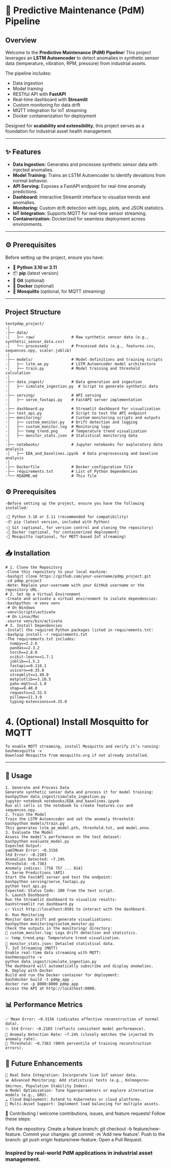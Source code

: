 # 🔧 Predictive Maintenance (PdM) Pipeline

## Overview
Welcome to the **Predictive Maintenance (PdM) Pipeline**! This project leverages an **LSTM Autoencoder** to detect anomalies in synthetic sensor data (temperature, vibration, RPM, pressure) from industrial assets.  

The pipeline includes:  
- Data ingestion  
- Model training  
- RESTful API with **FastAPI**  
- Real-time dashboard with **Streamlit**  
- Custom monitoring for data drift  
- MQTT integration for IoT streaming  
- Docker containerization for deployment  

Designed for **scalability and extensibility**, this project serves as a foundation for industrial asset health management.

---

## ✨ Features
- **Data Ingestion:** Generates and processes synthetic sensor data with injected anomalies.  
- **Model Training:** Trains an LSTM Autoencoder to identify deviations from normal behavior.  
- **API Serving:** Exposes a FastAPI endpoint for real-time anomaly predictions.  
- **Dashboard:** Interactive Streamlit interface to visualize trends and anomalies.  
- **Monitoring:** Custom drift detection with logs, plots, and JSON statistics.  
- **IoT Integration:** Supports MQTT for real-time sensor streaming.  
- **Containerization:** Dockerized for seamless deployment across environments.  

---

## ⚙️ Prerequisites
Before setting up the project, ensure you have:

- 🐍 **Python 3.10 or 3.11**  
- 📦 **pip** (latest version)  
- 🐙 **Git** (optional)  
- 🐳 **Docker** (optional)  
- 📡 **Mosquitto** (optional, for MQTT streaming)  

---


## Project Structure

    textpdmp_project/
    -│
    -├── data/
    -│   ├── raw/                # Raw synthetic sensor data (e.g., synthetic_sensor_data.csv)
    -│   └── processed/          # Processed data (e.g., features.csv, sequences.npy, scaler.joblib)
    -│
    -├── models/                 # Model definitions and training scripts
    -│   ├── lstm_ae.py          # LSTM Autoencoder model architecture
    -│   ├── train.py            # Model training and threshold calculation
    -│
    -├── data_ingest/            # Data generation and ingestion
    -│   ├── simulate_ingestion.py  # Script to generate synthetic data
    -│
    -├── serving/                # API serving
    -│   ├── serve_fastapi.py    # FastAPI server implementation
    -│
    -├── dashboard.py            # Streamlit dashboard for visualization
    -├── test_api.py             # Script to test the API endpoint
    -├── monitoring/             # Custom monitoring scripts and outputs
    -│   ├── custom_monitor.py   # Drift detection and logging
    -│   ├── custom_monitor.log  # Monitoring logs
    -│   ├── temp_trend.png      # Temperature trend visualization
    -│   ├── monitor_stats.json  # Statistical monitoring data
    -│
    -├── notebooks/              # Jupyter notebooks for exploratory data analysis
    -│   ├── EDA_and_baselines.ipynb  # Data preprocessing and baseline analysis
    -│
    -├── Dockerfile              # Docker configuration file
    -├── requirements.txt        # List of Python dependencies
    -└── README.md               # This file

## ⚙️ Prerequisites
    -Before setting up the project, ensure you have the following installed:
    
    -🐍 Python 3.10 or 3.11 (recommended for compatibility)
    -📦 pip (latest version, included with Python)
    -🐙 Git (optional, for version control and cloning the repository)
    -🐳 Docker (optional, for containerized deployment)
    -📡 Mosquitto (optional, for MQTT-based IoT streaming)

## 📥 Installation
    # 1. Clone the Repository
    -Clone this repository to your local machine:
    -bashgit clone https://github.com/your-username/pdmp_project.git
    -cd pdmp_project
    -Note: Replace your-username with your GitHub username or the repository URL.
    # 2. Set Up a Virtual Environment
    -Create and activate a virtual environment to isolate dependencies:
    -bashpython -m venv venv
    -# On Windows
    -venv\Scripts\activate
    -# On Linux/Mac
    -source venv/bin/activate
    # 3. Install Dependencies
    -Install the required Python packages listed in requirements.txt:
    -bashpip install -r requirements.txt
    -The requirements.txt includes:
      numpy==2.2.6
      pandas==2.3.2
      torch==2.8.0
      scikit-learn==1.7.1
      joblib==1.5.2
      fastapi==0.116.1
      uvicorn==0.35.0
      streamlit==1.49.0
      matplotlib==3.10.5
      paho-mqtt==2.1.0
      shap==0.48.0
      requests==2.32.5
      pillow==11.3.0
      typing-extensions==4.15.0

# 4. (Optional) Install Mosquitto for MQTT
    To enable MQTT streaming, install Mosquitto and verify it’s running:
    bashmosquitto -v
    Download Mosquitto from mosquitto.org if not already installed.
----------------------------
## 🚀 Usage
    1. Generate and Process Data
    Generate synthetic sensor data and process it for model training:
    bashpython data_ingest/simulate_ingestion.py
    jupyter notebook notebooks/EDA_and_baselines.ipynb
    Run all cells in the notebook to create features.csv and sequences.npy.
    2. Train the Model
    Train the LSTM Autoencoder and set the anomaly threshold:
    bashpython models/train.py
    This generates lstm_ae_model.pth, threshold.txt, and model.onnx.
    3. Evaluate the Model
    Assess the model’s performance on the test dataset:
    bashpython evaluate_model.py
    Expected Output:
    yamlMean Error: ~0.3156
    Std Error: ~0.2103
    Anomalies Detected: ~7.24%
    Threshold: ~0.7363
    Anomaly indices: [756 757 ... 814]
    4. Serve Predictions (API)
    Start the FastAPI server and test the endpoint:
    bashpython serving/serve_fastapi.py
    python test_api.py
    Expected: Status Code: 200 from the test script.
    5. Launch Dashboard
    Run the Streamlit dashboard to visualize results:
    bashstreamlit run dashboard.py
    👉 Visit http://localhost:8501 to interact with the dashboard.
    6. Run Monitoring
    Monitor data drift and generate visualizations:
    bashpython monitoring/custom_monitor.py
    Check the outputs in the monitoring/ directory:
    📜 custom_monitor.log: Logs drift detection and statistics.
    📈 temp_trend.png: Temperature trend visualization.
    📑 monitor_stats.json: Detailed statistical data.    
    7. IoT Streaming (MQTT)
    Enable real-time data streaming with MQTT:
    bashmosquitto -v
    python data_ingest/simulate_ingestion.py
    The dashboard will automatically subscribe and display anomalies.
    8. Deploy with Docker
    Build and run the Docker container for deployment:
    bashdocker build -t pdmp_app .
    docker run -p 8000:8000 pdmp_app
    Access the API at http://localhost:8000.
    
## 📊 Performance Metrics

    ✅ Mean Error: ~0.3156 (indicates effective reconstruction of normal data).
    📉 Std Error: ~0.2103 (reflects consistent model performance).
    🚨 Anomaly Detection Rate: ~7.24% (closely matches the injected 5% anomaly rate).
    🔑 Threshold: ~0.7363 (90th percentile of training reconstruction errors).

## 🔮 Future Enhancements

    🔗 Real Data Integration: Incorporate live IoT sensor data.
    📊 Advanced Monitoring: Add statistical tests (e.g., Kolmogorov-Smirnov, Population Stability Index).
    ⚙️ Model Optimization: Tune hyperparameters or explore alternative models (e.g., GRU).
    ☁️ Cloud Deployment: Extend to Kubernetes or cloud platforms.
    🔀 Multi-Asset Support: Implement load balancing for multiple assets.

🤝 Contributing
I welcome contributions, issues, and feature requests! Follow these steps:

Fork the repository.
Create a feature branch: git checkout -b feature/new-feature.
Commit your changes: git commit -m 'Add new feature'.
Push to the branch: git push origin feature/new-feature.
Open a Pull Request.

### Inspired by real-world PdM applications in industrial asset management.




